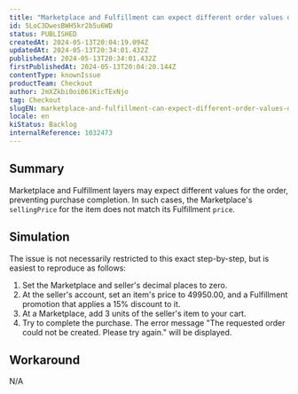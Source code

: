```yaml
---
title: "Marketplace and Fulfillment can expect different order values due to certain purchase conditions"
id: 5LoC3DwesBWH5kr2b5u6WD
status: PUBLISHED
createdAt: 2024-05-13T20:04:19.094Z
updatedAt: 2024-05-13T20:34:01.432Z
publishedAt: 2024-05-13T20:34:01.432Z
firstPublishedAt: 2024-05-13T20:04:20.144Z
contentType: knownIssue
productTeam: Checkout
author: 2mXZkbi0oi061KicTExNjo
tag: Checkout
slugEN: marketplace-and-fulfillment-can-expect-different-order-values-due-to-certain-purchase-conditions
locale: en
kiStatus: Backlog
internalReference: 1032473
---
```


## Summary


Marketplace and Fulfillment layers may expect different values for the order, preventing purchase completion.
In such cases, the Marketplace's `sellingPrice` for the item does not match its Fulfillment `price`.


##

## Simulation


The issue is not necessarily restricted to this exact step-by-step, but is easiest to reproduce as follows:

1. Set the Marketplace and seller's decimal places to zero.
2. At the seller's account, set an item's price to 49950.00, and a Fulfillment promotion that applies a 15% discount to it.
3. At a Marketplace, add 3 units of the seller's item to your cart.
4. Try to complete the purchase. The error message "The requested order could not be created. Please try again." will be displayed.


##

## Workaround


N/A





